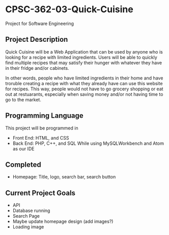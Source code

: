 # CPSC-362-03-Quick-Cuisine
Project for Software Engineering

## Project Description
Quick Cuisine will be a Web Application that can be used by anyone who is looking for a recipe with limited ingredients. 
Users will be able to quickly find multiple recipes that may satisfy their hunger with whatever they have in their fridge and/or cabinets.

In other words, people who have limited ingredients in their home and have troruble creating a recipe with what they already have can use this website for recipes. This way, people would not have to go grocery shopping or eat out at restuarants, especially when saving money and/or not having time to go to the market.

## Programming Language
This project will be programmed in
- Front End: HTML, and CSS
- Back End: PHP, C++, and SQL
While using MySQLWorkbench and Atom as our IDE

## Completed
- Homepage: Title, logo, search bar, search button

## Current Project Goals
- API
- Database running
- Search Page
- Maybe update homepage design (add images?)
- Loading image
